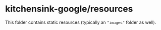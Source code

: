 # kitchensink-google/resources

This folder contains static resources (typically an `"images"` folder as well).
